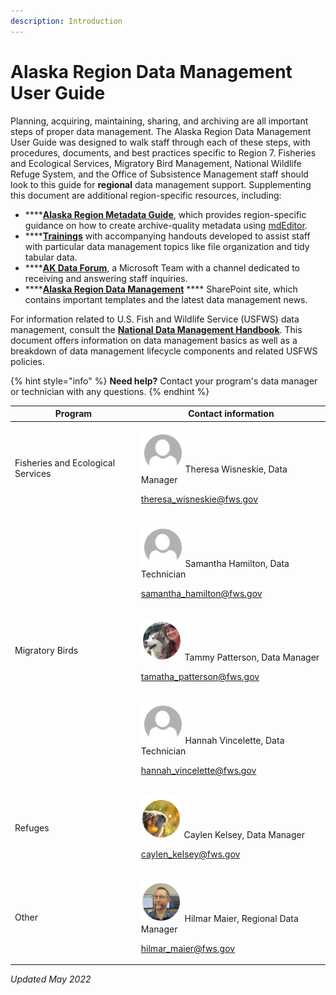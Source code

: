 ```yaml
---
description: Introduction
---
```


# Alaska Region Data Management User Guide

Planning, acquiring, maintaining, sharing, and archiving are all important steps of proper data management. The Alaska Region Data Management User Guide was designed to walk staff through each of these steps, with procedures, documents, and best practices specific to Region 7. Fisheries and Ecological Services, Migratory Bird Management, National Wildlife Refuge System, and the Office of Subsistence Management staff should look to this guide for **regional** data management support. Supplementing this document are additional region-specific resources, including:

* ****[**Alaska Region Metadata Guide**](https://doi.org/10.7944/P9S972WM), which provides region-specific guidance on how to create archive-quality metadata using [mdEditor](https://www.mdeditor.org/).
* ****[**Trainings**](https://doimspp.sharepoint.com/sites/fws-ak-data-forum/SitePages/Alaska-Data-Management-Training.aspx) with accompanying handouts developed to assist staff with particular data management topics like file organization and tidy tabular data.
* ****[**AK Data Forum**](https://teams.microsoft.com/l/team/19%3aDOALAy1dGUC9Hf2LrdHW8tyL438XvRuD4h3SeMCOnzQ1%40thread.tacv2/conversations?groupId=30e71f75-c08f-484a-b64a-f08f4e3af34f\&tenantId=0693b5ba-4b18-4d7b-9341-f32f400a5494), a Microsoft Team with a channel dedicated to receiving and answering staff inquiries.
* ****[**Alaska Region Data Management**](https://doimspp.sharepoint.com/sites/fws-FF07S00000-data) **** SharePoint site, which contains important templates and the latest data management news.

For information related to U.S. Fish and Wildlife Service (USFWS) data management, consult the [**National Data Management Handbook**](https://doimspp.sharepoint.com/:b/r/sites/fws-data/Shared%20Documents/DataManagementHandbook.pdf?csf=1\&web=1\&e=wGT4M3). This document offers information on data management basics as well as a breakdown of data management lifecycle components and related USFWS policies.

{% hint style="info" %}
**Need help?** Contact your program's data manager or technician with any questions.
{% endhint %}

| Program                           | Contact information                                                                                                                                                                                            |
| --------------------------------- | -------------------------------------------------------------------------------------------------------------------------------------------------------------------------------------------------------------- |
| Fisheries and Ecological Services | <p><img src=".gitbook/assets/NoPhoto.png" alt="" data-size="line"> Theresa Wisneskie, Data Manager</p><p><a href="https://app.gitbook.com/u/7RKg33WxHbPxaBb7UbNNeKyISjt2">theresa_wisneskie@fws.gov</a></p>    |
|                                   | <p><img src=".gitbook/assets/NoPhoto.png" alt="" data-size="line"> Samantha Hamilton, Data Technician</p><p><a href="https://app.gitbook.com/u/Lxfy8gvMHUWskO1MGHecE9Sb4M72">samantha_hamilton@fws.gov</a></p> |
| Migratory Birds                   | <p><img src=".gitbook/assets/TammyPhoto.png" alt="" data-size="line"> Tammy Patterson, Data Manager</p><p><a href="https://app.gitbook.com/u/tfpKEfytBhZAM8ga2Ihi8kQPcqC3">tamatha_patterson@fws.gov</a></p>   |
|                                   | <p><img src=".gitbook/assets/NoPhoto.png" alt="" data-size="line"> Hannah Vincelette, Data Technician</p><p><a href="https://app.gitbook.com/u/X30hpltQUnMC3gQgzixKVdu6YaZ2">hannah_vincelette@fws.gov</a></p> |
| Refuges                           | <p><img src=".gitbook/assets/CaylenPhoto.png" alt="" data-size="line"> Caylen Kelsey, Data Manager</p><p><a href="https://app.gitbook.com/u/O15eW17GQiOtRJu7axv3cUiNkYw1">caylen_kelsey@fws.gov</a></p>        |
| Other                             | <p><img src=".gitbook/assets/HilmarPhoto.png" alt="" data-size="line"> Hilmar Maier, Regional Data Manager</p><p><a href="https://app.gitbook.com/u/580681dfe8591f10000a2a40">hilmar_maier@fws.gov</a></p>     |

_Updated May 2022_
